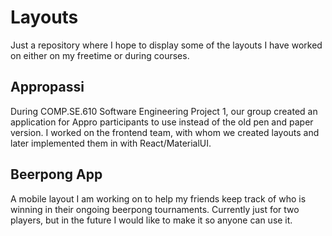 # Layouts
Just a repository where I hope to display some of the layouts I have worked on either on my freetime or during courses. 

## Appropassi
During COMP.SE.610 Software Engineering Project 1, our group created an application for Appro participants to use instead of the old pen and paper version.
I worked on the frontend team, with whom we created layouts and later implemented them in with React/MaterialUI.

## Beerpong App
A mobile layout I am working on to help my friends keep track of who is winning in their ongoing beerpong tournaments. Currently just for two players,
but in the future I would like to make it so anyone can use it. 
